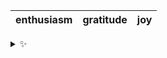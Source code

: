 | enthusiasm | gratitude | joy |
| :--------: | :-------: | :-: |

<details>
  <summary>✨</summary>
  These words are chosen at random each day. New words will appear here tomorrow morning.
</details>